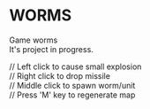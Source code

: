 # WORMS
Game worms  
It's project in progress.   

// Left click to cause small explosion  
// Right click to drop missile  
// Middle click to spawn worm/unit  
// Press 'M' key to regenerate map  
